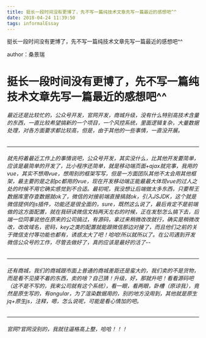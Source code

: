 ```yaml
---
title: 挺长一段时间没有更博了，先不写一篇纯技术文章先写一篇最近的感想吧^^
date: 2018-04-24 11:39:50
tags: informalEssay
---
```


挺长一段时间没有更博了，先不写一篇纯技术文章先写一篇最近的感想吧^^

author：桑景瑞
<!-- more -->

# 挺长一段时间没有更博了，先不写一篇纯技术文章先写一篇最近的感想吧^^
###### 最近还是比较忙的，公众号开发，官网开发，商城升级，没有什么特别高技术含量的东西，一直比较希望搞新的一个项目，一个风控系统，里面逻辑复杂，大量数据处理，对各方面要求都比较高，但是，由于其他的一些事情，一直没开展。

---
###### 就先捋着最近工作上的事情说吧，公众号开发，其实没什么，比其他开发要简单，应该是最简单的开发了，比小程序还简单，就是移动端页面+ajax就完事，我用的vue，其实不想用vue，想用别的框架写写，但是一方面团队其他不太会用其他框架，最主要的是之前pc都用的vue，现在开发移动端正能最最大体现vue的过人之处的时候不用它确实感觉到不合适。最初呢，我没想让后端做太多东西，只要帮王数据库里存查数据就ok了，微信的对接前端直接搞就ok，引入JSJDK，这个就是微信提供的js插件，功能还是很全面的，sure，既然这么说了，最后肯定不是前端做的这方面配置，就在我研读微信文档两天左右的时候，正在发愁怎么搞下去，后端一位同事说他在原来的公司搞过，有源码，拿过来稍微改改就行，确实是稍微改改，改改域名，密码，key之类的配置就能跟微信那边对接了，而且他们之前的关于微信支付等功能也都有，诱惑太大了吧！哈哈!所以就所以了。在公司遇到开发微信公众号的工作，尽管去做好了，真的应该是最好的活了--

---
###### 还有商城，我们的商城跟市面上普通的商城差距还是蛮大的，我们卖的不是货物，而是看不见摸不着的东西，卖的啥？自己猜！升级，好，那就升吧！看看源码吧（这不是不写的，我来公司就有这个系统），看一眼，看两眼，卧槽（原谅我），竟然是原生写的，有angular，为了渲染数据用的，别的地方没用到，其他就是原生jq+原生js，注释，嗯，怎么说呢，可能是看心情加的吧。

---
###### 官网?官网没别的，我就往逼格高上整，哈哈！！！
